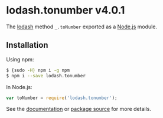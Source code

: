 # lodash.tonumber v4.0.1

The [lodash](https://lodash.com/) method `_.toNumber` exported as a [Node.js](https://nodejs.org/) module.

## Installation

Using npm:
```bash
$ {sudo -H} npm i -g npm
$ npm i --save lodash.tonumber
```

In Node.js:
```js
var toNumber = require('lodash.tonumber');
```

See the [documentation](https://lodash.com/docs#toNumber) or [package source](https://github.com/lodash/lodash/blob/4.0.1-npm-packages/lodash.tonumber) for more details.
